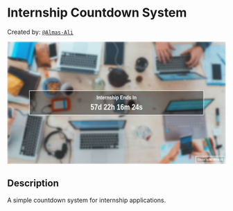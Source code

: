 # Internship Countdown System

Created by: [`@Almas-Ali`](https://github.com/Almas-Ali)

![Screenshot](screenshot.png)

## Description

A simple countdown system for internship applications.
